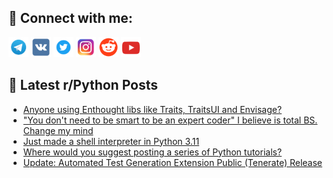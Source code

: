 ## 🔎 Connect with me:
[<img src="https://github.com/bullbesh/bullbesh/blob/main/images/Telegram.png" width="32" height="32" />](https://t.me/bullbesh)
[<img src="https://github.com/bullbesh/bullbesh/blob/main/images/VK.png" width="32" height="32" />](https://vk.com/bullbesh)
[<img src="https://github.com/bullbesh/bullbesh/blob/main/images/Twitter.png" width="32" height="32" />](https://twitter.com/bullbesh1)
[<img src="https://github.com/bullbesh/bullbesh/blob/main/images/Instagram.png" width="32" height="32" />](https://www.instagram.com/bullbesh)
[<img src="https://github.com/bullbesh/bullbesh/blob/main/images/Reddit.png" width="32" height="32" />](https://www.reddit.com/user/bullbesh)
[<img src="https://github.com/bullbesh/bullbesh/blob/main/images/YouTube.png" width="32" height="32" />](https://www.youtube.com/channel/UCtfjRs6uzgq5mfm8S06WTcg)

## 📕 Latest r/Python Posts
<!-- BLOG-POST-LIST:START -->
- [Anyone using Enthought libs like Traits, TraitsUI and Envisage?](https://www.reddit.com/r/Python/comments/zoj8qx/anyone_using_enthought_libs_like_traits_traitsui/)
- [&quot;You don&#39;t need to be smart to be an expert coder&quot; I believe is total BS. Change my mind](https://www.reddit.com/r/Python/comments/zoh7so/you_dont_need_to_be_smart_to_be_an_expert_coder_i/)
- [Just made a shell interpreter in Python 3.11](https://www.reddit.com/r/Python/comments/zogw5b/just_made_a_shell_interpreter_in_python_311/)
- [Where would you suggest posting a series of Python tutorials?](https://www.reddit.com/r/Python/comments/zofmgj/where_would_you_suggest_posting_a_series_of/)
- [Update: Automated Test Generation Extension Public &lpar;Tenerate&rpar; Release](https://www.reddit.com/r/Python/comments/zof8xw/update_automated_test_generation_extension_public/)
<!-- BLOG-POST-LIST:END -->
